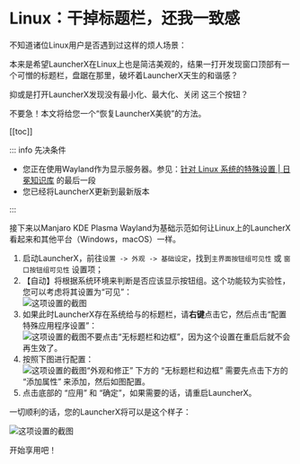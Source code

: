 # Linux：干掉标题栏，还我一致感

不知道诸位Linux用户是否遇到过这样的烦人场景：

本来是希望LauncherX在Linux上也是简洁美观的，结果一打开发现窗口顶部有一个可憎的标题栏，盘踞在那里，破坏着LauncherX天生的和谐感？

抑或是打开LauncherX发现没有最小化、最大化、关闭 这三个按钮？

不要急！本文将给您一个“恢复LauncherX美貌”的方法。

[[toc]]

::: info 先决条件

- 您正在使用Wayland作为显示服务器。参见：[针对 Linux 系统的特殊设置 | 日冕知识库](/zhCN/lxguide/startup/perOsSetup/linux) 的最后一段
- 您已经将LauncherX更新到最新版本

:::

接下来以Manjaro KDE Plasma Wayland为基础示范如何让Linux上的LauncherX看起来和其他平台（Windows，macOS）一样。

1. 启动LauncherX，前往`设置 -> 外观 -> 基础设定`，找到`主界面按钮组可见性` 或 `窗口按钮组可见性` 设置项；
2. 【自动】将根据系统环境来判断是否应该显示按钮组。这个功能较为实验性，您可以考虑将其设置为“可见”：<br>![这项设置的截图](/img/lxguide/killTitleBarLinux/an-optional-manual-operation.png)
3. 如果此时LauncherX存在系统给与的标题栏，请**右键**点击它，然后点击“配置特殊应用程序设置”：<br>![这项设置的截图](/img/lxguide/killTitleBarLinux/be-sure-to-config.png)不要点击“无标题栏和边框”，因为这个设置在重启后就不会再生效了。
4. 按照下图进行配置：<br>![这项设置的截图](/img/lxguide/killTitleBarLinux/config-forever.png)“外观和修正” 下方的 “无标题栏和边框” 需要先点击下方的 “添加属性” 来添加，然后如图配置。
5. 点击底部的 “应用” 和 “确定”，如果需要的话，请重启LauncherX。



一切顺利的话，您的LauncherX将可以是这个样子：

![这项设置的截图](/img/lxguide/killTitleBarLinux/done.png)

开始享用吧！